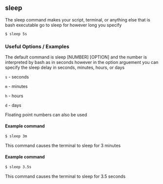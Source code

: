 ---
---

sleep
--
The sleep command makes your script, terminal, or anything else that is bash executable go to sleep for however long you specify 

<!-- minimal example -->
~~~ bash
$ sleep 5s
~~~
 
<!--more-->

### Useful Options / Examples
The default command is sleep [NUMBER] [OPTION] and the number is interpreted by bash as in seconds however in the option arguement you can specify the sleep delay in seconds, minutes, hours, or days 

`s` - seconds

`m` - minutes

`h` - hours

`d` - days


Floating point numbers can also be used 

#### Example command

~~~ bash
$ sleep 3m
~~~~

This command causes the terminal to sleep for 3 minutes

#### Example command

~~~ bash
$ sleep 3.5s
~~~

This command causes the terminal to sleep for 3.5 seconds
